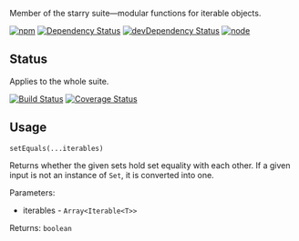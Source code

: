 Member of the starry suite—modular functions for iterable objects.

[![npm](https://img.shields.io/npm/v/starry.set-equals.svg?style=flat-square)](https://www.npmjs.com/package/starry.set-equals) [![Dependency Status](https://img.shields.io/david/starry.set-equals.svg?style=flat-square)](https://david-dm.org/starry.set-equals) [![devDependency Status](https://img.shields.io/david/dev/starry.set-equals.svg?style=flat-square)](https://david-dm.org/starry.set-equals#info=devDependencies) [![node](https://img.shields.io/node/v/starry.set-equals.svg?style=flat-square)](https://nodejs.org/en/download/)

## Status

Applies to the whole suite.

[![Build Status](https://img.shields.io/travis/seangenabe/starry.svg?style=flat-square)](https://travis-ci.org/seangenabe/starry) [![Coverage Status](https://img.shields.io/coveralls/seangenabe/starry.svg?style=flat-square)](https://coveralls.io/github/seangenabe/starry)

## Usage

`setEquals(...iterables)`

Returns whether the given sets hold set equality with each other. If a given input is not an instance of `Set`, it is converted into one.

Parameters:
* iterables - `Array<Iterable<T>>`

Returns: `boolean`

